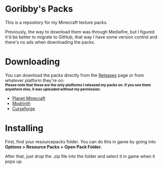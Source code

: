 # Goribby's Packs

This is a repository for my Minecraft texture packs.

Previously, the way to download them was through Mediafire, but I figured it'd be better to migrate to GitHub, that way I have some version control and there's no ads when downloading the packs.

# Downloading

You can download the packs directly from the [Releases](https://github.com/goribby/Goribbys-Packs/releases) page or from whatever platform they're on:
<br><sub>**Please note that these are the only platforms I released my packs on. If you see them anywhere else, it was uploaded without my permission.**</sub><br>

- [Planet Minecraft](https://www.planetminecraft.com/member/goribby/submissions)
- [Modrinth](https://modrinth.com/user/goribby)
- [Curseforge](https://legacy.curseforge.com/members/goribby/projects)

# Installing

First, find your resourcepacks folder. You can do this in game by going into **Options > Resource Packs > Open Pack Folder**.

After that, just drop the .zip file into the folder and select it in game when it pops up.
